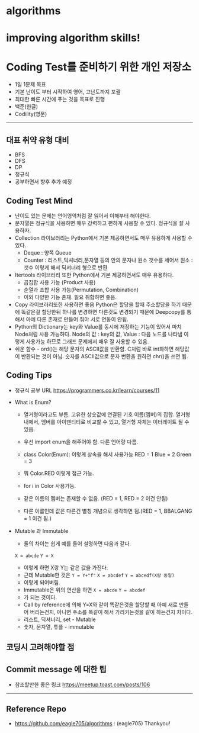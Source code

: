 algorithms
=========
improving algorithm skills!
========

# Coding Test를 준비하기 위한 개인 저장소
- 1일 1문제 목표
- 기본 난이도 부터 시작하여 영어, 고난도까지 포괄
- 최대한 빠른 시간에 푸는 것을 목표로 진행
- 백준(한글)
- Codility(영문)
-----------

## 대표 취약 유형 대비

- BFS
- DFS
- DP
- 정규식
- 공부하면서 향후 추가 예정


## Coding Test Mind 
- 난이도 있는 문제는 언어영역처럼 잘 읽어서 이해부터 해야한다.
- 문자열은 정규식을 사용하면 매우 강력하고 편하게 사용할 수 있다. 정규식을 잘 사용하자.
- Collection 라이브러리는 Python에서 기본 제공하면서도 매우 유용하게 사용할 수 있다.
  * Deque : 양쪽 Queue
  * Counter : 리스트,딕셔너리,문자열 등의 안의 문자나 원소 갯수를 세어서 원소 : 갯수 이렇게 해서 딕셔너리 형으로 반환
- Itertools 라이브러리 또한 Python에서 기본 제공하면서도 매우 유용하다.
  * 곱집합 사용 가능 (Product 사용)
  * 순열과 조합 사용 가능(Permutation, Combination)
  * 이외 다양한 기능 존재. 필요 취합하면 좋음.
- Copy 라이브러리또한 사용하면 좋음 Python은 할당을 할때 주소할당을 하기 때문에 똑같은걸 할당한뒤 하나를 변경하면 다른것도 변경되기 때문에 Deepcopy를 통해서 아예 다른 존재로 만들어 줘야 서로 연동이 안됨.
- Python의 Dictionary는 key와 Value를 동시에 저장하는 기능이 있어서 마치 Node처럼 사용 가능하다. Node의 값 : key의 값, Value : 다음 노드를 나타냄 이렇게 사용가능 하므로 그래프 문제에서 매우 잘 사용할 수 있음.
- 쉬운 함수 - ord()는 해당 문자의 ASCII값을 반환함. C처럼 바로 int화하면 해당값이 반환되는 것이 아님. 숫자를 ASCII값으로 문자 변환을 원하면 chr()을 쓰면 됨.


## Coding Tips
- 정규식 공부 URL
https://programmers.co.kr/learn/courses/11

- What is Enum?
  * 열거형이라고도 부름. 고유한 상숫값에 연결된 기호 이름(멤버)의 집합. 열거형 내에서, 멤버를 아이덴티티로 비교할 수 있고, 열거형 자체는 이터레이트 될 수 있음.
  * 우선 import enum을 해주어야 함. 다른 언어랑 다름.
  * class Color(Enum): 이렇게 상속을 해서 사용가능
	RED = 1
	Blue = 2
	Green = 3

  * 뭐 Color.RED 이렇게 접근 가능.
  * for i in Color 사용가능.
  * 같은 이름의 멤버는 존재할 수 없음. (RED = 1, RED = 2 이건 안됨)
  * 다른 이름인데 값은 다른건 별칭 개념으로 생각하면 됨.(RED = 1, BBALGANG = 1 이건 됨.)

- Mutable 과 Immutable
  * 둘의 차이는 쉽게 예를 들어 설명하면 다음과 같다.

  ```X = abcde```
  ```Y = X```
  * 이렇게 하면 X랑 Y는 같은 값을 가진다. 
  * 근데 Mutable한 것은 
```Y = Y+"f"```
```X = abcdef```
```Y = abcedf(X랑 동일)```
  * 이렇게 되어버림.
  * Immutable은 위의 연산을 하면
```X = abcde```
```Y = abcdef```
  * 가 되는 것이다.
  * Call by reference에 의해 Y=X와 같이 똑같은것을 할당할 때 아예 새로 만들어 버리는건지, 아니면 주소를 똑같이 해서 가리키는것을 같이 하는건지 차이다.
  * 리스트, 딕셔너리, set - Mutable
  * 숫자, 문자열, 튜플 - immutable


## 코딩시 고려해야할 점


## Commit message 에 대한 팁

- 참조할만한 좋은 링크 https://meetup.toast.com/posts/106
---------

## Reference Repo
- https://github.com/eagle705/algorithms : (eagle705) Thankyou!
